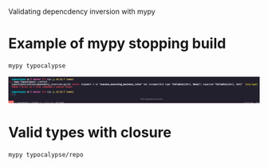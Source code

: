 Validating depencdency inversion with mypy

# Example of mypy stopping build
```sh
mypy typocalypse
```
![images/mypy_static_validation.png](images/mypy_static_validation.png)

# Valid types with closure
```sh
mypy typocalypse/repo
```
